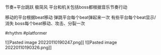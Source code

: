 节奏+平台跳跃 极简风
平台和机关包括boss都根据音乐节奏行动

移动的平台根据beat移动
弹跳平台每个beat弹起来一次
有些平台每个beat显示/消失
boss每个beat移动、攻击、分裂一次


#rhythm #platformer 


![[Pasted image 20220110190247.png]]
![[Pasted image 20220110190326.png]]